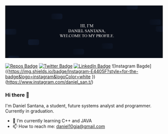 ![Daniel's GitHub Banner](./assets/banner.png)

[![Repos Badge](https://badges.pufler.dev/repos/bryan-matheus)](https://github.com/DanielSantDev?tab=repositories)
[![Twitter Badge](https://img.shields.io/badge/Twitter-Profile-informational?style=flat&logo=twitter&logoColor=white&color=1CA2F1)](https://twitter.com/Daniel_SantanaT)
[![LinkedIn Badge](https://img.shields.io/badge/LinkedIn-Profile-informational?style=flat&logo=linkedin&logoColor=white&color=0D76A8)](https://www.linkedin.com/in/ddanielssantana/)
![Instagram Bagde]({https://img.shields.io/badge/Instagram-E4405F?style=for-the-badge&logo=instagram&logoColor=white
})(https://www.instagram.com/daniel_san.t/)
### Hi there 👋

I'm Daniel Santana, a student, future systems analyst and programmer. Currently in graduation.
- 🌱 I’m currently learning C++ and JAVA
- 📫 How to reach me: daniel10gja@gmail.com




